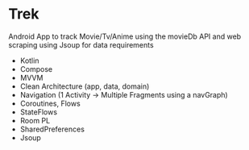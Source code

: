 # Trek
Android App to track Movie/Tv/Anime using the movieDb API and web scraping using Jsoup for data requirements

- Kotlin
- Compose
- MVVM
- Clean Architecture (app, data, domain)
- Navigation (1 Activity -> Multiple Fragments using a navGraph)
- Coroutines, Flows
- StateFlows
- Room PL
- SharedPreferences
- Jsoup 

